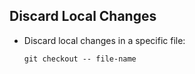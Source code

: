 ## Discard Local Changes 

- Discard local changes in a specific file:

  `git checkout -- file-name`
